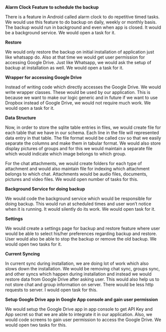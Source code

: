 **Alarm Clock Feature to schedule the backup**

There is a feature in Android called alarm clock to do repetitive timed tasks. We would use this feature to do backup on daily, weekly or monthly basis. The backup would run in background and even when app is closed. It would be a background service. We would open a task for it.

**Restore**

We would only restore the backup on initial installation of application just like whatsapp do. Also at that time we would get user permission for accessing Google Drive. Just like Whatsapp, we would ask the setup of backup at installation as well. We would open a task for it.

**Wrapper for accessing Google Drive**

Instead of writing code which directly accesses the Google Drive. We would write wrapper classes. These would be used by our application. This is because we want to make our logic generic and in future if we want to use Dropbox instead of Google Drive, we would not require much work. We would open a task for it.

**Data Structure**

Now, in order to store the sqlite table entries in files, we would create file for each table that we have in our schema. Each line in the file will represented data entry in that table. The file format would be called csv so that we easily separate the columns and make them in tabular format. We would also store display pictures of groups and for this we would maintain a separate file which would indicate which image belongs to which group.

For the chat attachments, we would create folders for each type of attachment and would also maintain file for indexing which attachment belongs to which chat. Attachments would be audio files, documents, pictures and video files. We would open number of tasks for this.

**Background Service for doing backup**

We would code the background service which would be responsible for doing backup. This would run at scheduled times and user won’t notice when it is running. It would silently do its work. We would open task for it.

**Settings**

We would create a settings page for backup and restore feature where user would be able to select his/her preferences regarding backup and restore. User would also be able to stop the backup or remove the old backup. We would open two tasks for it.

**Current Syncing**

In current sync during installation, we are doing lot of work which also slows down the installation. We would be removing chat sync, groups sync, and other syncs which happen during installation and instead we would restore data from Google Drive after asking user. This would also help us to not store chat and group information on server. There would be less http requests to server. I would open task for this.

**Setup Google Drive app in Google App console and gain user permission**

We would setup the Google Drive app in app console to get API Key and App secret so that we are able to integrate it in our application. Also, we would code screens to gain user permission to access the Google Drive. We would open two tasks for this.
